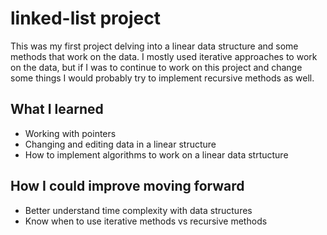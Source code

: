 # linked-list project
	
This was my first project delving into a linear data structure and some methods that work on the data. I mostly used iterative approaches to work on the data, but if I was to continue to work on this project and change some things I would probably try to implement recursive methods as well. 

## What I learned

- Working with pointers
- Changing and editing data in a linear structure
- How to implement algorithms to work on a linear data strtucture

## How I could improve moving forward

- Better understand time complexity with data structures
- Know when to use iterative methods vs recursive methods
